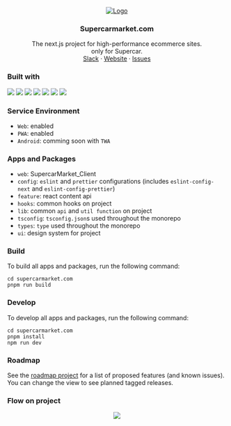 <!-- PROJECT LOGO -->
<p align="center">
  <a href="https://github.com/SupercarMarket/supercarmarket.com">
   <img src="https://user-images.githubusercontent.com/66871265/222452055-2dab6a81-a856-418d-9508-c06bd52a4edc.png" alt="Logo">
  </a>

  <h3 align="center">Supercarmarket.com</h3>

  <p align="center">
    <span>
      The next.js project for high-performance ecommerce sites.
    </span>
    <br/>
    <span>
      only for Supercar.
    </span>
    <br />
    <a href="https://doyup.shop/">Slack</a>
    ·
    <a href="https://doyup.shop/">Website</a>
    ·
    <a href="https://github.com/SupercarMarket/supercarmarket.com/issues">Issues</a>
  </p>
</p>

### Built with

<img src="https://img.shields.io/badge/Next.JS-000000?style=for-the-badge&logo=Next.js&logoColor=white">

<img src="https://img.shields.io/badge/Next_Auth-000000?style=for-the-badge&logo=Next.js&logoColor=white">

<img src="https://img.shields.io/badge/Styled_Components-3E3E3E?style=for-the-badge&logo=react_hook_form&logoColor=white">

<img src="https://img.shields.io/badge/Tanstack_Query-EF4444?style=for-the-badge&logo=recoil&logoColor=white">

<img src="https://img.shields.io/badge/React_Hook_Form-EC5A90?style=for-the-badge&logo=react_hook_form&logoColor=white">

<img src="https://img.shields.io/badge/Turborepo-000000?style=for-the-badge&logo=react_hook_form&logoColor=white">

<img src="https://img.shields.io/badge/Typescript-3278C6?style=for-the-badge&logo=react_hook_form&logoColor=white">

### Service Environment

- `Web`: enabled
- `PWA`: enabled
- `Android`: comming soon with `TWA`

### Apps and Packages

- `web`: SupercarMarket_Client
- `config`: `eslint` and `prettier` configurations (includes `eslint-config-next` and `eslint-config-prettier`)
- `feature`: react content api
- `hooks`: common hooks on project
- `lib`: common `api` and `util function` on project
- `tsconfig`: `tsconfig.json`s used throughout the monorepo
- `types`: `type` used throughout the monorepo
- `ui`: design system for project

### Build

To build all apps and packages, run the following command:

```
cd supercarmarket.com
pnpm run build
```

### Develop

To develop all apps and packages, run the following command:

```
cd supercarmarket.com
pnpm install
npm run dev
```

### Roadmap

See the [roadmap project](https://github.com/SupercarMarket/supercarmarket.co.kr/milestones) for a list of proposed features (and known issues). You can change the view to see planned tagged releases.

### Flow on project

<p align="center">
  <img src="https://user-images.githubusercontent.com/66871265/222483250-a685fac2-8f62-4f00-8346-f92d084732e9.png">
</p>
